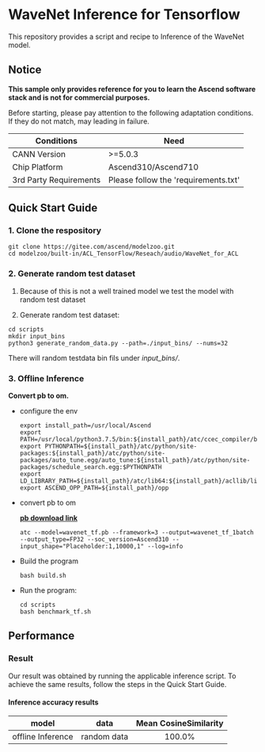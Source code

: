 

# WaveNet Inference for Tensorflow 

This repository provides a script and recipe to Inference of the WaveNet model.

## Notice
**This sample only provides reference for you to learn the Ascend software stack and is not for commercial purposes.**

Before starting, please pay attention to the following adaptation conditions. If they do not match, may leading in failure.

| Conditions | Need |
| --- | --- |
| CANN Version | >=5.0.3 |
| Chip Platform| Ascend310/Ascend710 |
| 3rd Party Requirements| Please follow the 'requirements.txt' |

## Quick Start Guide

### 1. Clone the respository

```shell
git clone https://gitee.com/ascend/modelzoo.git
cd modelzoo/built-in/ACL_TensorFlow/Reseach/audio/WaveNet_for_ACL
```

### 2. Generate random test dataset

1. Because of this is not a well trained model we test the model with random test dataset

2. Generate random test dataset:
```
cd scripts
mkdir input_bins
python3 generate_random_data.py --path=./input_bins/ --nums=32
```
There will random testdata bin fils under *input_bins/*.

### 3. Offline Inference

**Convert pb to om.**

- configure the env

  ```
  export install_path=/usr/local/Ascend
  export PATH=/usr/local/python3.7.5/bin:${install_path}/atc/ccec_compiler/bin:${install_path}/atc/bin:$PATH
  export PYTHONPATH=${install_path}/atc/python/site-packages:${install_path}/atc/python/site-packages/auto_tune.egg/auto_tune:${install_path}/atc/python/site-packages/schedule_search.egg:$PYTHONPATH
  export LD_LIBRARY_PATH=${install_path}/atc/lib64:${install_path}/acllib/lib64:$LD_LIBRARY_PATH
  export ASCEND_OPP_PATH=${install_path}/opp
  ```

- convert pb to om

  [**pb download link**](https://modelzoo-train-atc.obs.cn-north-4.myhuaweicloud.com/003_Atc_Models/modelzoo/Research/audio/wavenet_tf.pb)

  ```
  atc --model=wavenet_tf.pb --framework=3 --output=wavenet_tf_1batch --output_type=FP32 --soc_version=Ascend310 --input_shape="Placeholder:1,10000,1" --log=info
  ```

- Build the program

  ```
  bash build.sh
  ```

- Run the program:

  ```
  cd scripts
  bash benchmark_tf.sh
  ```

## Performance

### Result

Our result was obtained by running the applicable inference script. To achieve the same results, follow the steps in the Quick Start Guide.

#### Inference accuracy results

|       model       | **data**  |     Mean CosineSimilarity   |
| :---------------: | :-------: | :-------------: |
| offline Inference | random data | 100.0% |

